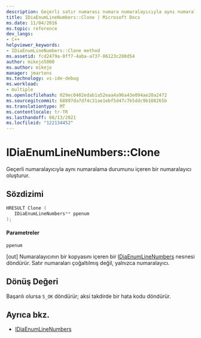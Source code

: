 ```yaml
---
description: Geçerli satır numarası numara numaralayıcıyla aynı numaralama durumunu içeren bir numaralayıcı oluşturur.
title: IDiaEnumLineNumbers::Clone | Microsoft Docs
ms.date: 11/04/2016
ms.topic: reference
dev_langs:
- C++
helpviewer_keywords:
- IDiaEnumLineNumbers::Clone method
ms.assetid: fcd2479a-8ff7-4aba-a737-06123c280d54
author: mikejo5000
ms.author: mikejo
manager: jmartens
ms.technology: vs-ide-debug
ms.workload:
- multiple
ms.openlocfilehash: 029ec0402edab1a52eaa4a96a43e094ae20a2472
ms.sourcegitcommit: 68897da7d74c31ae1ebf5d47c7b5ddc9b108265b
ms.translationtype: MT
ms.contentlocale: tr-TR
ms.lasthandoff: 08/13/2021
ms.locfileid: "122134452"
---
```

# <a name="idiaenumlinenumbersclone"></a>IDiaEnumLineNumbers::Clone
Geçerli numaralayıcıyla aynı numaralama durumunu içeren bir numaralayıcı oluşturur.

## <a name="syntax"></a>Sözdizimi

```C++
HRESULT Clone ( 
   IDiaEnumLineNumbers** ppenum
);
```

#### <a name="parameters"></a>Parametreler
 `ppenum`

[out] Numaralayıcının bir kopyasını içeren bir [IDiaEnumLineNumbers](../../debugger/debug-interface-access/idiaenumlinenumbers.md) nesnesi döndürür. Satır numaraları çoğaltılmış değil, yalnızca numaralayıcı.

## <a name="return-value"></a>Dönüş Değeri
 Başarılı olursa `S_OK` döndürür; aksi takdirde bir hata kodu döndürür.

## <a name="see-also"></a>Ayrıca bkz.
- [IDiaEnumLineNumbers](../../debugger/debug-interface-access/idiaenumlinenumbers.md)
